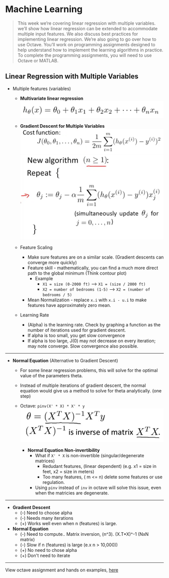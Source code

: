 # Machine Learning #

> This week we’re covering linear regression with multiple variables. we’ll show how linear regression can be extended to 
accommodate multiple input features. We also discuss best practices for implementing linear regression.
We’re also going to go over how to use Octave. You’ll work on programming assignments designed to help understand how 
to implement the learning algorithms in practice. To complete the programming assignments, you will need to 
use Octave or MATLAB.

Linear Regression with Multiple Variables
---

- Multiple features (variables)
  - **Multivariate linear regression**  
  ![mvlg](img/week2-mvlg.png)
  - **Gradient Descent for Multiple Variables**  
  ![cf](img/week2-costfunction.png)  
  ![gdalgo](img/week2-gdalgo.png)  
  
  
  - Feature Scaling 
    - Make sure features are on a similar scale. (Gradient descents can converge more quickly)
    - Feature skill - mathematically, you can find a much more direct path to the global minimum (Think contour plot)
        - Example
          - ```X1 = size (0-2000 ft)``` --> ```X1 = (size / 2000 ft)```
          - ```X2 = number of bedrooms (1-5)``` --> ```X2 = (number of bedrooms / 5)```
    - Mean Normalization - replace ```x.i``` with ```x.i - u.i``` to make features have approximately zero mean.
    
  - Learning Rate
    - (Alpha) is the learning rate. Check by graphing a function as the number of iterations used for gradient descent. 
    - If alpha is too small, you get slow convergence
    - If alpha is too large, J(0) may not decrease on every iteration; may note converge. Slow convergence also possible.
---

  - **Normal Equation** (Alternative to Gradient Descent)
    - For some linear regression problems, this will solve for the optimal value of the parameters theta.
    - Instead of multiple iterations of gradient descent, the normal equation would give us a method to solve for theta analytically. (one step)
    - Octave: ``` pinv(X' * X) * X' * y ```  
    ![normaleq](img/week2-normaleq.png)
    
      - **Normal Equation Non-invertibility**
        - What if ```X' * X``` is non-invertible (singular/degenerate matrices)
          - Redudant features, (linear dependent) (e.g. x1 = size in feet, x2 = size in meters)
          - Too many features, ( m <= n) delete some features or use regulation. 
        - Using ```pinv``` instead of ``` inv ``` in octave will solve this issue, even when the matricies are degenerate. 
    
---
 
  - **Gradient Descent**
    - (-) Need to choose alpha
    - (-) Needs many iterations
    - (+) Works well even when n (features) is large.
  - **Normal Equation**
    - (-) Need to compute.. Matrix inversion, (n^3). (X.T*X)^-1 (NxN matrix)
    - (-) Slow if n (features) is large (e.x n > 10,000))
    - (+) No need to chose alpha
    - (+) Don't need to iterate
    
---

View octave assignment and hands on examples, [here](assignments/machine-learning-ex1)


